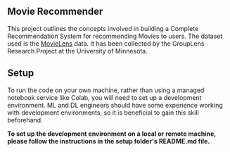 ## Movie Recommender
This project outlines the concepts involved in building a Complete Recommendation System for recommending Movies to users. The dataset used is the [MovieLens](https://www.kaggle.com/datasets/khandakernahidmahmud/movie-lens-20m-dataset) data. It has been collected by the GroupLens Research Project at the University of Minnesota.

## Setup
To run the code on your own machine, rather than using a managed notebook service like Colab, you will need to set up a development environment. ML and DL engineers should have some experience working with development environments, so it is beneficial to gain this skill beforehand.

**To set up the development environment on a local or remote machine, please follow the instructions in the setup folder's README.md file.**




